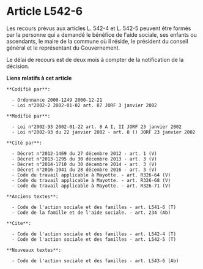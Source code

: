 # Article L542-6

Les recours prévus aux articles L. 542-4 et L. 542-5 peuvent être formés par la personne qui a demandé le bénéfice de l'aide
sociale, ses enfants ou ascendants, le maire de la commune où il réside, le président du conseil général et le représentant
du Gouvernement.

Le délai de recours est de deux mois à compter de la notification de la décision.

**Liens relatifs à cet article**

	**Codifié par**:

	  - Ordonnance 2000-1249 2000-12-21
	  - Loi n°2002-2 2002-01-02 art. 87 JORF 3 janvier 2002

	**Modifié par**:

	  - Loi n°2002-93 2002-01-22 art. 8 A I, II JORF 23 janvier 2002
	  - Loi n°2002-93 du 22 janvier 2002 - art. 8 () JORF 23 janvier 2002

	**Cité par**:

	  - Décret n°2012-1469 du 27 décembre 2012 - art. 1 (V)
	  - Décret n°2013-1295 du 30 décembre 2013 - art. 3 (V)
	  - Décret n°2014-1710 du 30 décembre 2014 - art. 3 (V)
	  - Décret n°2016-1941 du 28 décembre 2016 - art. 3 (V)
	  - Code du travail applicable à Mayotte. - art. R326-64 (V)
	  - Code du travail applicable à Mayotte. - art. R326-68 (V)
	  - Code du travail applicable à Mayotte. - art. R326-71 (V)

	**Anciens textes**:

	  - Code de l'action sociale et des familles - art. L541-6 (T)
	  - Code de la famille et de l'aide sociale. - art. 234 (Ab)

	**Cite**:

	  - Code de l'action sociale et des familles - art. L542-4 (T)
	  - Code de l'action sociale et des familles - art. L542-5 (T)

	**Nouveaux textes**:

	  - Code de l'action sociale et des familles - art. L543-6 (Ab)
